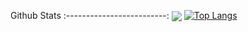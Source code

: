   Github Stats
:-------------------------:
 <img align="center" src="https://github-readme-stats.vercel.app/api?username=biggymarley&line_height=40&show_icons=true&theme=dark">
[![Top Langs](https://github-readme-stats.vercel.app/api/top-langs/?username=biggymarley)](https://github.com/anuraghazra/github-readme-stats)
